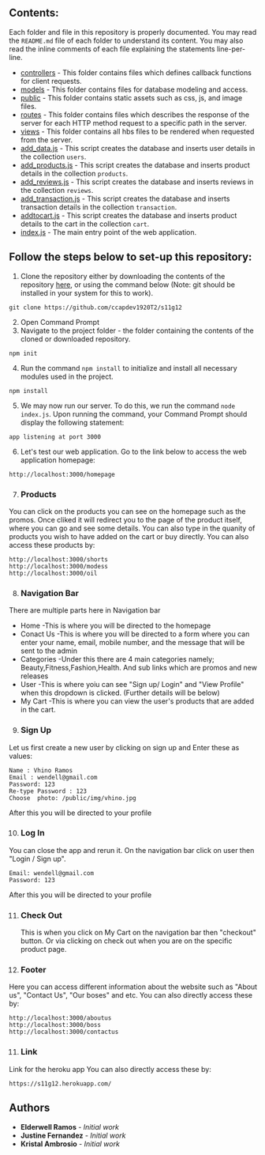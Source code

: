 ## Contents:

Each folder and file in this repository is properly documented. You may read the `README.md` file of each folder to understand its content. You may also read the inline comments of each file explaining the statements line-per-line.

- [controllers](https://github.com/ccapdev1920T2/s11g12/tree/master/controllers) - This folder contains files which defines callback functions for client requests.
- [models](https://github.com/ccapdev1920T2/s11g12/tree/master/models) - This folder contains files for database modeling and access.
- [public](https://github.com/ccapdev1920T2/s11g12/tree/master/public) - This folder contains static assets such as css, js, and image files.
- [routes](https://github.com/ccapdev1920T2/s11g12/tree/master/routes) - This folder contains files which describes the response of the server for each HTTP method request to a specific path in the server.
- [views](https://github.com/ccapdev1920T2/s11g12/tree/master/views) - This folder contains all hbs files to be rendered when requested from the server.
- [add_data.js](https://github.com/ccapdev1920T2/s11g12/blob/master/add_data.js) - This script creates the database and inserts user details in the collection `users`.
- [add_products.js](https://github.com/ccapdev1920T2/s11g12/blob/master/add_products.js) - This script creates the database and inserts product details in the collection `products`.
- [add_reviews.js](https://github.com/ccapdev1920T2/s11g12/blob/master/add_reviews.js) - This script creates the database and inserts reviews in the collection `reviews`.
- [add_transaction.js](https://github.com/ccapdev1920T2/s11g12/blob/master/add_transaction.js) - This script creates the database and inserts transaction details in the collection `transaction`.
- [addtocart.js](https://github.com/ccapdev1920T2/s11g12/blob/master/addtocart.js) - This script creates the database and inserts product details to the cart in the collection `cart`.
- [index.js](https://github.com/ccapdev1920T2/s11g12/blob/master/index.js) - The main entry point of the web application.

## Follow the steps below to set-up  this repository:
1. Clone the repository either by downloading the contents of the repository [here](https://github.com/ccapdev1920T2/s11g12/archive/master.zip), or using the command below (Note: git should be installed in your system for this to work).
```
git clone https://github.com/ccapdev1920T2/s11g12
```
2. Open Command Prompt
3. Navigate to the project folder - the folder containing the contents of the cloned or downloaded repository.
```
npm init
```
4. Run the command `npm install` to initialize and install all necessary modules used in the project.
```
npm install
```

5. We may now run our server. To do this, we run the command `node index.js`. Upon running the command, your Command Prompt should display the following statement:
```
app listening at port 3000
```

6. Let's test our web application. Go to the link below to access the web application homepage:
```
http://localhost:3000/homepage
```

7. ### Products
You can click on the products you can see on the homepage such as the promos. Once cliked
it will redirect you to the page of the product itself, where you can go and see some details.
You can also type in the quanity of products you wish to have added on the cart or buy directly.
You can also access these products by:
```
http://localhost:3000/shorts
http://localhost:3000/modess
http://localhost:3000/oil

```

8. ### Navigation Bar
There are multiple parts here in Navigation bar
- Home
  -This is where you will be directed to the homepage
- Conact Us
  -This is where you will be directed to a form where you can enter your
  name, email, mobile number, and the message that will be sent to the admin
- Categories
  -Under this there are 4 main categories namely; Beauty,Fitness,Fashion,Health. And sub links
  which are promos and new releases
- User
  -This is where yoiu can see "Sign up/ Login" and "View Profile" when this dropdown is clicked. (Further details will be           below)
- My Cart
  -This is where you can view the user's products that are added in the cart.

9. ### Sign Up
Let us first create a new user by clicking on sign up and Enter these as values:
```
Name : Vhino Ramos
Email : wendell@gmail.com
Password: 123
Re-type Password : 123
Choose  photo: /public/img/vhino.jpg
```
After this you will be directed to your profile

10. ### Log In
You can close the app and rerun it. On the navigation bar click on user then "Login / Sign up".
```
Email: wendell@gmail.com
Password: 123
```
After this you will be directed to your profile

11. ### Check Out 
    This is when you click on My Cart on the navigation bar then "checkout" button. Or via
    clicking on check out when you are on the specific product page.

11. ### Footer
Here you can access different information about the website such as "About us", "Contact Us", "Our boses" and etc.
You can also directly access these by:
```
http://localhost:3000/aboutus
http://localhost:3000/boss
http://localhost:3000/contactus
```

11. ### Link
Link for the heroku app
You can also directly access these by:
```
https://s11g12.herokuapp.com/
```


## Authors

* **Elderwell Ramos** - *Initial work*
* **Justine Fernandez** - *Initial work*
* **Kristal Ambrosio** - *Initial work*

